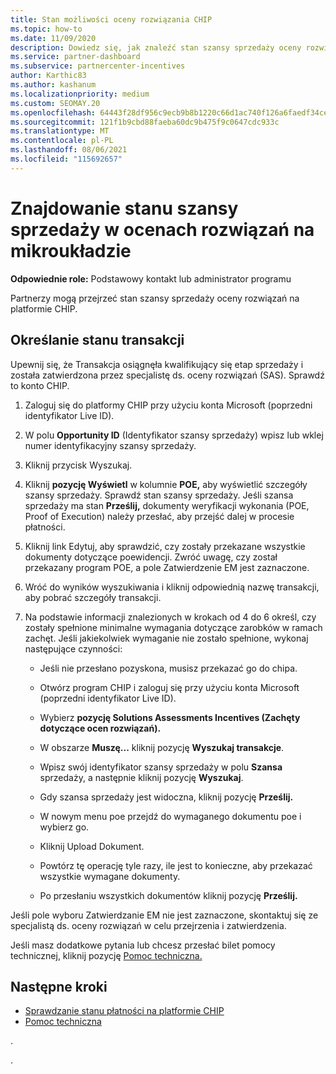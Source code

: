 ```yaml
---
title: Stan możliwości oceny rozwiązania CHIP
ms.topic: how-to
ms.date: 11/09/2020
description: Dowiedz się, jak znaleźć stan szansy sprzedaży oceny rozwiązania na platformie Channel Incentives Platform (CHIP).
ms.service: partner-dashboard
ms.subservice: partnercenter-incentives
author: Karthic83
ms.author: kashanum
ms.localizationpriority: medium
ms.custom: SEOMAY.20
ms.openlocfilehash: 64443f28df956c9ecb9b8b1220c66d1ac740f126a6faedf34ce7d5e9a3c4139e
ms.sourcegitcommit: 121f1b9cbd88faeba60dc9b475f9c0647cdc933c
ms.translationtype: MT
ms.contentlocale: pl-PL
ms.lasthandoff: 08/06/2021
ms.locfileid: "115692657"
---
```

# <a name="find-your-solution-assessments-opportunity-status-on-chip"></a>Znajdowanie stanu szansy sprzedaży w ocenach rozwiązań na mikroukładzie

**Odpowiednie role:** Podstawowy kontakt lub administrator programu

Partnerzy mogą przejrzeć stan szansy sprzedaży oceny rozwiązań na platformie CHIP.

## <a name="determine-the-status-of-your-deal"></a>Określanie stanu transakcji

Upewnij się, że Transakcja osiągnęła kwalifikujący się etap sprzedaży i została zatwierdzona przez specjalistę ds. oceny rozwiązań (SAS). Sprawdź to konto CHIP.

1. Zaloguj się do platformy CHIP przy użyciu konta Microsoft (poprzedni identyfikator Live ID).
1. W polu **Opportunity ID** (Identyfikator szansy sprzedaży) wpisz lub wklej numer identyfikacyjny szansy sprzedaży.
3. Kliknij przycisk Wyszukaj.

1. Kliknij **pozycję Wyświetl** w kolumnie **POE,** aby wyświetlić szczegóły szansy sprzedaży. Sprawdź stan szansy sprzedaży. Jeśli szansa sprzedaży ma stan **Prześlij,** dokumenty weryfikacji wykonania (POE, Proof of Execution) należy przesłać, aby przejść dalej w procesie płatności.
 
1. Kliknij link Edytuj, aby sprawdzić, czy zostały przekazane wszystkie dokumenty dotyczące poewidencji. Zwróć uwagę, czy został przekazany program POE, a pole Zatwierdzenie EM jest zaznaczone.
 
1. Wróć do wyników wyszukiwania i kliknij odpowiednią nazwę transakcji, aby pobrać szczegóły transakcji. 

1. Na podstawie informacji znalezionych w krokach od 4 do 6 określ, czy zostały spełnione minimalne wymagania dotyczące zarobków w ramach zachęt. Jeśli jakiekolwiek wymaganie nie zostało spełnione, wykonaj następujące czynności:
 
     - Jeśli nie przesłano pozyskona, musisz przekazać go do chipa.
 
     - Otwórz program CHIP i zaloguj się przy użyciu konta Microsoft (poprzedni identyfikator Live ID).
 
     - Wybierz **pozycję Solutions Assessments Incentives (Zachęty dotyczące ocen rozwiązań).**

     - W obszarze **Muszę...** kliknij pozycję **Wyszukaj transakcje**.

     - Wpisz swój identyfikator szansy sprzedaży w polu **Szansa** sprzedaży, a następnie kliknij pozycję **Wyszukaj**.

     - Gdy szansa sprzedaży jest widoczna, kliknij pozycję **Prześlij.**
  
     - W nowym menu poe przejdź do wymaganego dokumentu poe i wybierz go.

     - Kliknij Upload Dokument.

     - Powtórz tę operację tyle razy, ile jest to konieczne, aby przekazać wszystkie wymagane dokumenty.

     - Po przesłaniu wszystkich dokumentów kliknij pozycję **Prześlij.**

Jeśli pole wyboru Zatwierdzanie EM nie jest zaznaczone, skontaktuj się ze specjalistą ds. oceny rozwiązań w celu przejrzenia i zatwierdzenia.
 
Jeśli masz dodatkowe pytania lub chcesz przesłać bilet pomocy technicznej, kliknij pozycję [Pomoc techniczna.](report-problems-with-partner-center.md)

## <a name="next-steps"></a>Następne kroki

- [Sprawdzanie stanu płatności na platformie CHIP](chip-payment-status.md)
- [Pomoc techniczna](report-problems-with-partner-center.md)

.




.





